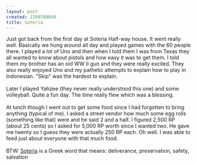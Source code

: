 ```yaml
--- 
layout: post
created: 1100700840
title: Soteria
---
```

Just got back from the first day at Soteria Half-way house.  It went really well.  Basically we hung around all day and played games with the 60 people there.  I played a lot of Uno and then when I told them I was from Texas they all wanted to know about pistols and how easy it was to get them.  I told them my brother has an old WW II gun and they were really excited.  They also really enjoyed Uno and my pathetic attempts to explain how to play in Indonesian.  "Skip" was the hardest to explain.
<br />
<br />Later I played Yahzee (they never really understood this one) and some volleyball.  Quite a fun day.  The time really flew which was a blessing.
<br />
<br />At lunch though I went out to get some food since I had forgotten to bring anything (typical of me).  I asked a street vendor how much some egg rolls (something like that) were and he said 2 and a half.  I figured 2,500 RP (about 25 cents) so I asked for 5,000 RP worth since I wanted two.  He gave me twenty so I guess they were actually 250 RP each.  Oh well.  I was able to feed just about everyone with that much food.
<br />
<br />BTW: <a href="http://www.searchgodsword.org/lex/grk/view.cgi?number=4991">Soteria</a> is a Greek word that means: deliverance, preservation, safety, salvation
